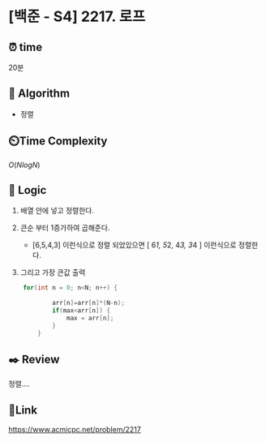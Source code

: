 # [백준 - S4] 2217. 로프

## ⏰ **time**

20분

## :pushpin: **Algorithm**

- 정렬

## ⏲️**Time Complexity**

$O(N log N)$

## :round_pushpin: **Logic**
1. 배열 안에 넣고 정렬한다.

2. 큰순 부터 1증가하여 곱해준다.
   	- [6,5,4,3] 이런식으로 정렬 되었있으면 [ 6*1, 5*2, 4*3, 3*4 ] 이런식으로 정렬한다.

3. 그리고 가장 큰값 출력

```java
	for(int n = 0; n<N; n++) {
			
			arr[n]=arr[n]*(N-n);
			if(max<arr[n]) {
				max = arr[n];
			}
		}
```

## :black_nib: **Review**
정렬....

## 📡**Link**

https://www.acmicpc.net/problem/2217
